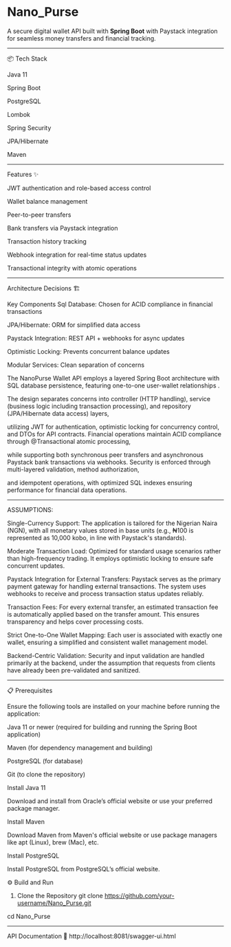 # Nano_Purse
 A secure digital wallet API built with **Spring Boot**  with Paystack integration for seamless money transfers and financial tracking.

---


📦 Tech Stack

Java 11

Spring Boot

PostgreSQL

Lombok

Spring Security

JPA/Hibernate

Maven

---

Features ✨

JWT authentication and role-based access control

Wallet balance management

Peer-to-peer transfers

Bank transfers via Paystack integration

Transaction history tracking

 Webhook integration for real-time status updates

Transactional integrity with atomic operations

---

Architecture Decisions 🏗️

Key Components
Sql Database: Chosen for ACID compliance in financial transactions

JPA/Hibernate: ORM for simplified data access

Paystack Integration: REST API + webhooks for async updates

Optimistic Locking: Prevents concurrent balance updates

Modular Services: Clean separation of concerns

The NanoPurse Wallet API employs a layered Spring Boot architecture with SQL database persistence, featuring one-to-one user-wallet relationships .

The design separates concerns into controller (HTTP handling), service (business logic including transaction processing), and repository (JPA/Hibernate data access) layers, 

utilizing JWT for authentication, optimistic locking for concurrency control, and DTOs for API contracts. Financial operations maintain ACID compliance through @Transactional atomic processing, 

while supporting both synchronous peer transfers and asynchronous Paystack bank transactions via webhooks. Security is enforced through multi-layered validation, method authorization,

and idempotent operations, with optimized SQL indexes ensuring performance for financial data operations.

---


ASSUMPTIONS:


Single-Currency Support: The application is tailored for the Nigerian Naira (NGN), with all monetary values stored in base units 
(e.g., ₦100 is represented as 10,000 kobo, in line with Paystack's standards).

Moderate Transaction Load: Optimized for standard usage scenarios rather than high-frequency trading. 
It employs optimistic locking to ensure safe concurrent updates.

Paystack Integration for External Transfers: Paystack serves as the primary payment gateway for handling external transactions. 
The system uses webhooks to receive and process transaction status updates reliably.

Transaction Fees: For every external transfer, an estimated transaction fee is automatically applied based on the transfer amount.
This ensures transparency and helps cover processing costs.

Strict One-to-One Wallet Mapping: Each user is associated with exactly one wallet, ensuring a simplified and consistent wallet management model.

Backend-Centric Validation: Security and input validation are handled primarily at the backend, under the assumption that requests from clients have already been pre-validated and sanitized.


---

📋 Prerequisites

Ensure the following tools are installed on your machine before running the application:

Java 11 or newer (required for building and running the Spring Boot application)

Maven (for dependency management and building)

PostgreSQL (for database)

Git (to clone the repository)

Install Java 11

Download and install from Oracle’s official website or use your preferred package manager.

Install Maven

Download Maven from Maven's official website or use package managers like apt (Linux), brew (Mac), etc.

Install PostgreSQL

Install PostgreSQL from PostgreSQL’s official website.


⚙️ Build and Run

1. Clone the Repository
git clone https://github.com/your-username/Nano_Purse.git

cd Nano_Purse


---


API Documentation 📖
http://localhost:8081/swagger-ui.html




